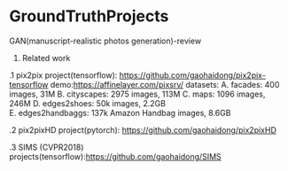 # GroundTruthProjects
GAN(manuscript-realistic photos generation)-review
1. Related work

.1 pix2pix
project(tensorflow): https://github.com/gaohaidong/pix2pix-tensorflow
demo:https://affinelayer.com/pixsrv/
datasets:
A. facades: 400 images, 31M
B. cityscapes: 2975 images, 113M
C. maps: 1096 images, 246M
D. edges2shoes: 50k images, 2.2GB	
E. edges2handbaggs: 137k Amazon Handbag images, 8.6GB

.2 pix2pixHD
project(pytorch): https://github.com/gaohaidong/pix2pixHD

.3 SIMS (CVPR2018)
projects(tensorflow):https://github.com/gaohaidong/SIMS
